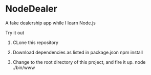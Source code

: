 # NodeDealer
A fake dealership app while I learn Node.js

Try it out

1. CLone this repository

2. Download dependencies as listed in package.json
npm install

3. Change to the root directory of this project, and fire it up.
node ./bin/www